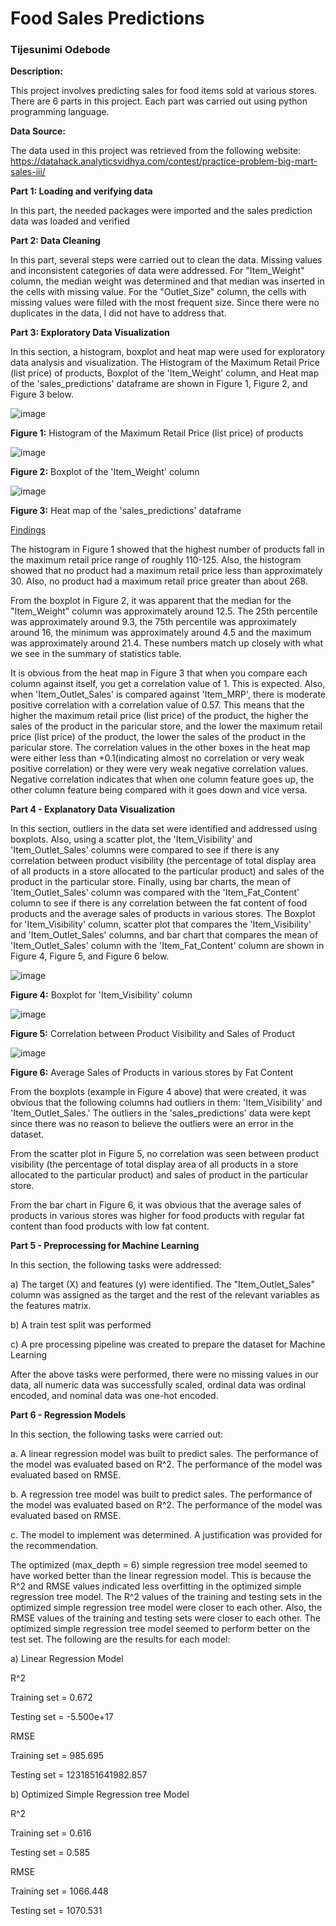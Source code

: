 # Food Sales Predictions

### Tijesunimi Odebode

**Description:**

This project involves predicting sales for food items sold at various stores. There are 6 parts in this project. Each part was carried out using python programming language.

**Data Source:**

The data used in this project was retrieved from the following website: https://datahack.analyticsvidhya.com/contest/practice-problem-big-mart-sales-iii/


**Part 1:  Loading and verifying data**

In this part, the needed packages were imported and the sales prediction data was loaded and verified

**Part 2: Data Cleaning**

In this part, several steps were carried out to clean the data. Missing values and inconsistent categories of data were addressed. For "Item_Weight" column, the median weight was determined and that median was inserted in the cells with missing value. For the "Outlet_Size" column, the cells with missing values were filled with the most frequent size. Since there were no duplicates in the data, I did not have to address that.
 
**Part 3: Exploratory Data Visualization**

In this section, a histogram, boxplot and heat map were used for exploratory data analysis and visualization. The Histogram of the Maximum Retail Price (list price) of products, Boxplot of the 'Item_Weight' column, and Heat map of the 'sales_predictions' dataframe are shown in Figure 1, Figure 2, and Figure 3 below. 

![image](https://user-images.githubusercontent.com/97941938/173128049-666146ff-10fa-4ab4-a2e1-769cea97c7f5.png)

**Figure 1:** Histogram of the Maximum Retail Price (list price) of products

![image](https://user-images.githubusercontent.com/97941938/173128298-19fe8031-b127-42dd-8fe9-2fa0077ad20a.png)

**Figure 2:** Boxplot of the 'Item_Weight' column

![image](https://user-images.githubusercontent.com/97941938/173128393-76046c8a-b85d-4bbb-8729-3c3c6f7dde93.png)

**Figure 3:** Heat map of the 'sales_predictions' dataframe

<ins>Findings</ins> 

The histogram in Figure 1 showed that the highest number of products fall in the maximum retail price range of roughly 110-125. Also, the histogram showed that no product had a maximum retail price less than approximately 30. Also, no product had a maximum retail price greater than about 268.

From the boxplot in Figure 2, it was apparent that the median for the "Item_Weight" column was approximately around 12.5. The 25th percentile was approximately around 9.3, the 75th percentile was approximately around 16, the minimum was approximately around 4.5 and the maximum was approximately around 21.4. These numbers match up closely with what we see in the summary of statistics table.

It is obvious from the heat map in Figure 3 that when you compare each column against itself, you get a correlation value of 1. This is expected. Also, when 'Item_Outlet_Sales' is compared against 'Item_MRP', there is moderate positive correlation with a correlation value of 0.57. This means that the higher the maximum retail price (list price) of the product, the higher the sales of the product in the paricular store, and the lower the maximum retail price (list price) of the product, the lower the sales of the product in the paricular store. The correlation values in the other boxes in the heat map were either less than +0.1(indicating almost no correlation or very weak positive correlation) or they were very weak negative correlation values. Negative correlation indicates that when one column feature goes up, the other column feature being compared with it goes down and vice versa.

**Part 4 - Explanatory Data Visualization**

In this section, outliers in the data set were identified and addressed using boxplots. Also, using a scatter plot, the 'Item_Visibility' and 'Item_Outlet_Sales' columns were compared to see if there is any correlation between product visibility (the percentage of total display area of all products in a store allocated to the particular product) and sales of the product in the particular store. Finally, using bar charts, the mean of 'Item_Outlet_Sales' column was compared with the 'Item_Fat_Content' column to see if there is any correlation between the fat content of food products and the average sales of products in various stores. The Boxplot for 'Item_Visibility' column, scatter plot that compares the 'Item_Visibility' and 'Item_Outlet_Sales' columns, and bar chart that compares the mean of 'Item_Outlet_Sales' column with the 'Item_Fat_Content' column are shown in Figure 4, Figure 5, and Figure 6 below. 

![image](https://user-images.githubusercontent.com/97941938/173130215-09a4805a-728f-4af2-8262-b56bdd7bf198.png)

**Figure 4:** Boxplot for 'Item_Visibility' column

![image](https://user-images.githubusercontent.com/97941938/173130318-20693378-6d20-42b7-bd14-6aeb242cbebd.png)

**Figure 5:** Correlation between Product Visibility and Sales of Product

![image](https://user-images.githubusercontent.com/97941938/173130478-29418c9c-a4ea-487d-998c-14dc18ef67ec.png)

**Figure 6:** Average Sales of Products in various stores by Fat Content

From the boxplots (example in Figure 4 above) that were created, it was obvious that the following columns had outliers in them: 'Item_Visibility' and 'Item_Outlet_Sales.' The outliers in the 'sales_predictions' data were kept since there was no reason to believe the outliers were an error in the dataset.

From the scatter plot in Figure 5, no correlation was seen between product visibility (the percentage of total display area of all products in a store allocated to the particular product) and sales of product in the particular store.

From the bar chart in Figure 6, it was obvious that the average sales of products in various stores was higher for food products with regular fat content than food products with low fat content.

**Part 5 - Preprocessing for Machine Learning**

In this section, the following tasks were addressed:

a) The target (X) and features (y) were identified. The "Item_Outlet_Sales" column was assigned as the target and the rest of the relevant variables as the features matrix.

b) A train test split was performed

c) A pre processing pipeline was created to prepare the dataset for Machine Learning

After the above tasks were performed, there were no missing values in our data, all numeric data was successfully scaled, ordinal data was ordinal encoded, and nominal data was one-hot encoded.

**Part 6 - Regression Models**

In this section, the following tasks were carried out:

a. A linear regression model was built to predict sales. The performance of the model was evaluated based on R^2. The performance of the model was evaluated based on RMSE.

b. A regression tree model was built to predict sales. The performance of the model was evaluated based on R^2. The performance of the model was evaluated based on RMSE.

c. The model to implement was determined. A justification was provided for the recommendation.

The optimized (max_depth = 6) simple regression tree model seemed to have worked better than the linear regression model. This is because the R^2 and RMSE values indicated less overfitting in the optimized simple regression tree model. The R^2 values of the training and testing sets in the optimized simple regression tree model were closer to each other. Also, the RMSE values of the training and testing sets were closer to each other. The optimized simple regression tree model seemed to perform better on the test set. The following are the results for each model:

a) Linear Regression Model

R^2

Training set = 0.672

Testing set = -5.500e+17

RMSE

Training set = 985.695

Testing set = 1231851641982.857

b) Optimized Simple Regression tree Model

R^2

Training set = 0.616

Testing set = 0.585

RMSE

Training set = 1066.448

Testing set = 1070.531

